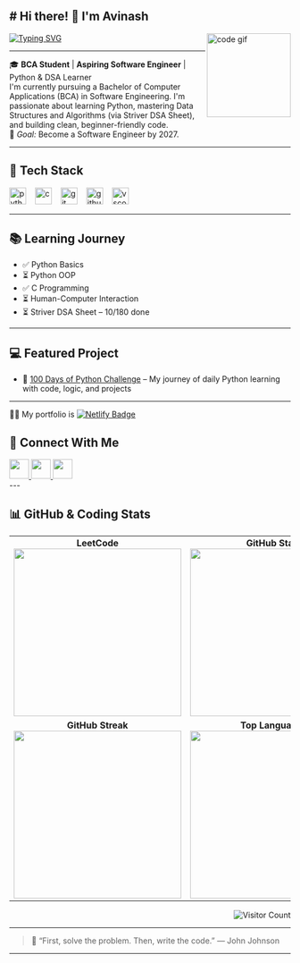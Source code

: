 <h2 align="left"># Hi there! 👋 I'm Avinash</h2>

<img align="right" src="https://media.giphy.com/media/qgQUggAC3Pfv687qPC/giphy.gif" style="height:150px; width:auto; max-width:100%; vertical-align:middle;" alt="code gif" />

[![Typing SVG](https://readme-typing-svg.herokuapp.com?font=Ubuntu&size=20&color=38C2FF&center=false&vCenter=true&width=400&lines=BCA+Student;Python+%7C+DSA+Learner;Future+Software+Engineer)](https://github.com/Avinashnegi1999)

---

🎓 **BCA Student** | **Aspiring Software Engineer** | Python & DSA Learner  
I'm currently pursuing a Bachelor of Computer Applications (BCA) in Software Engineering. I'm passionate about learning Python, mastering Data Structures and Algorithms (via Striver DSA Sheet), and building clean, beginner-friendly code.  
🎯 *Goal:* Become a Software Engineer by 2027.

---

## 🚀 Tech Stack

<div align="left">
  <img src="https://cdn.jsdelivr.net/gh/devicons/devicon/icons/python/python-original.svg" style="height:30px; width:auto; margin-right:12px;" alt="python" />
  <img src="https://cdn.jsdelivr.net/gh/devicons/devicon/icons/c/c-original.svg" style="height:30px; width:auto; margin-right:12px;" alt="c" />
  <img src="https://cdn.jsdelivr.net/gh/devicons/devicon/icons/git/git-original.svg" style="height:30px; width:auto; margin-right:12px;" alt="git" />
  <img src="https://cdn.jsdelivr.net/gh/devicons/devicon/icons/github/github-original.svg" style="height:30px; width:auto; margin-right:12px;" alt="github" />
  <img src="https://cdn.jsdelivr.net/gh/devicons/devicon/icons/vscode/vscode-original.svg" style="height:30px; width:auto; margin-right:12px;" alt="vscode" />
</div>

---

## 📚 Learning Journey

- ✅ Python Basics  
- ⏳ Python OOP  
- ✅ C Programming  
- ⏳ Human-Computer Interaction  
- ⏳ Striver DSA Sheet – 10/180 done

---

## 💻 Featured Project

- 🐍 [100 Days of Python Challenge](https://github.com/AvinashNegi1999/100-Days-of-Python-Code-challenge) – My journey of daily Python learning with code, logic, and projects

---
👨‍💻 My portfolio is <a href="https://avinashnegi.netlify.app" target="_blank">
  <img src="https://img.shields.io/badge/Hosted%20on-Netlify-00C7B7?style=for-the-badge&logo=netlify&logoColor=white" alt="Netlify Badge"/>
</a>



## 📢 Connect With Me

<div align="left">
  <a href="mailto:avinashnegi1999work@gmail.com" target="_blank">
    <img src="https://img.shields.io/static/v1?message=Email&logo=gmail&label=&color=D14836&logoColor=white&labelColor=&style=for-the-badge" height="35" />
  </a>
  <a href="https://www.kaggle.com/avinashnegi1999" target="_blank">
    <img src="https://img.shields.io/static/v1?message=Kaggle&logo=kaggle&label=&color=20BEFF&logoColor=white&labelColor=&style=for-the-badge" height="35" />
  </a>
  <a href="https://leetcode.com/u/Avinashnegi1999/" target="_blank">
    <img src="https://img.shields.io/static/v1?message=LeetCode&logo=leetcode&label=&color=FFA116&logoColor=white&labelColor=&style=for-the-badge" height="35" />
  </a>
</div>
---

## 📊 GitHub & Coding Stats

<table>
  <tr>
    <td align="center">
      <b>LeetCode</b><br>
      <img src="https://leetcard.jacoblin.cool/Avinashnegi1999?theme=dark&font=Ubuntu" width="300px" />
    </td>
    <td align="center">
      <b>GitHub Stats</b><br>
      <img src="https://github-readme-stats.vercel.app/api?username=Avinashnegi1999&show_icons=true&theme=tokyonight&hide_border=true&count_private=true" width="300px" />
    </td>
  </tr>
  <tr>
    <td align="center">
      <b>GitHub Streak</b><br>
      <img src="https://github-readme-streak-stats.herokuapp.com?user=Avinashnegi1999&theme=tokyonight&hide_border=true" width="300px" />
    </td>
    <td align="center">
      <b>Top Languages</b><br>
      <img src="https://github-readme-stats.vercel.app/api/top-langs/?username=Avinashnegi1999&layout=compact&theme=tokyonight&hide_border=true" width="300px" />
    </td>
  </tr>
</table>

<p align="right">
  <img src="https://count.getloli.com/get/@AvinashNegi1999?theme=rule34" alt="Visitor Count" />
</p>

---

> 💬 “First, solve the problem. Then, write the code.” — John Johnson

---
